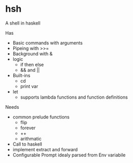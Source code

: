 # hsh
A shell in haskell

Has
  * Basic commands with arguments
  * Pipeing with >>=
  * Background with &
  * logic 
    * if then else 
    * && and ||
  * Built-ins
    * cd 
    * print var 
  * let
    * supports lambda functions and function definitions

Needs
  * common prelude functions
    * flip
    * forever
    * ++
    * arithmatic
  * Call to haskell
  * implement extract and forward
  * Configurable Prompt idealy parsed from Env variabile
